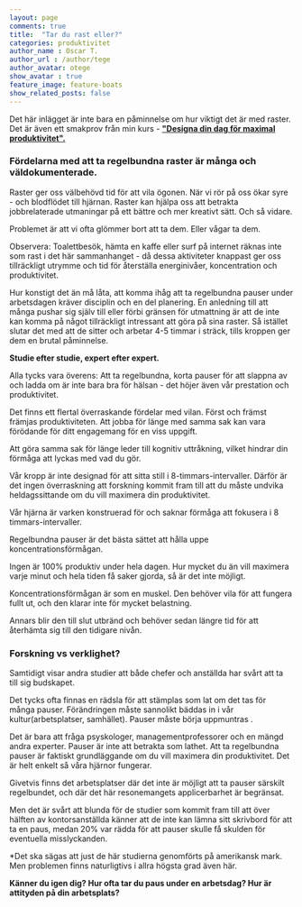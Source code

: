 ```yaml
---
layout: page
comments: true
title:  "Tar du rast eller?"
categories: produktivitet
author_name : Oscar T.
author_url : /author/tege
author_avatar: otege
show_avatar : true
feature_image: feature-boats
show_related_posts: false
---
```


Det här inlägget är inte bara en påminnelse om hur viktigt det är med raster. Det är även ett smakprov från min 
kurs - **["Designa din dag för maximal produktivitet".](https://www.openlearning.com/courses/designa-din-dag-fr-maximal-produktivitet)**


### Fördelarna med att ta regelbundna raster är många och väldokumenterade.


Raster ger oss välbehövd tid för att vila ögonen. När vi rör på oss ökar syre - och blodflödet till hjärnan. Raster kan hjälpa oss att betrakta jobbrelaterade utmaningar på ett bättre och mer kreativt sätt. Och så vidare.

Problemet är att vi ofta glömmer bort att ta dem. Eller vågar ta dem.

Observera: Toalettbesök, hämta en kaffe eller surf på internet räknas inte som rast i det här sammanhanget - då dessa aktiviteter knappast ger oss tillräckligt utrymme och tid för återställa energinivåer, koncentration och produktivitet.

Hur konstigt det än må låta, att komma ihåg att ta regelbundna pauser under arbetsdagen kräver disciplin och en del planering. En anledning till att många pushar sig själv till eller förbi gränsen för utmattning är att de inte kan komma på något tillräckligt intressant att göra på sina raster. Så istället slutar det med att de sitter och arbetar 4-5 timmar i sträck, tills kroppen ger dem en brutal påminnelse.


**Studie efter studie, expert efter expert.**

Alla tycks vara överens: Att ta regelbundna, korta pauser för att slappna av och ladda om är inte bara bra för hälsan - det höjer även vår prestation och produktivitet.

Det finns ett flertal överraskande fördelar med vilan. Först och främst främjas produktiviteten. Att jobba för länge med samma sak kan vara förödande för ditt engagemang för en viss uppgift.

Att göra samma sak för länge leder till kognitiv uttråkning, vilket hindrar din förmåga att lyckas med vad du gör.

Vår kropp är inte designad för att sitta still i 8-timmars-intervaller. Därför är det ingen överraskning att forskning kommit fram till att du måste undvika heldagssittande om du vill maximera din produktivitet.

Vår hjärna är varken konstruerad för och saknar förmåga att fokusera i 8 timmars-intervaller.

Regelbundna pauser är det bästa sättet att hålla uppe koncentrationsförmågan.

Ingen är 100% produktiv under hela dagen. Hur mycket du än vill maximera varje minut och hela tiden få saker gjorda, så är det inte möjligt.

Koncentrationsförmågan är som en muskel. Den behöver vila för att fungera fullt ut, och den klarar inte för mycket belastning.

Annars blir den till slut utbränd och behöver sedan längre tid för att återhämta sig till den tidigare nivån.

### Forskning vs verklighet?

Samtidigt visar andra studier att både chefer och anställda har svårt att ta till sig budskapet.

Det tycks ofta finnas en rädsla för att stämplas som lat om det tas för många pauser. Förändringen måste sannolikt bäddas in i vår kultur(arbetsplatser, samhället). Pauser måste börja uppmuntras .

Det är bara att fråga psyskologer, managementprofessorer och en mängd andra experter. Pauser är inte att betrakta som lathet. Att ta regelbundna pauser är faktiskt grundläggande om du vill maximera din produktivitet. Det är helt enkelt så våra hjärnor fungerar.

Givetvis finns det arbetsplatser där det inte är möjligt att ta pauser särskilt regelbundet, och där det här resonemangets applicerbarhet är begränsat.

Men det är svårt att blunda för de studier som kommit fram till att över hälften av kontorsanställda känner att de inte kan lämna sitt skrivbord för att ta en paus, medan 20% var rädda för att pauser skulle få skulden för eventuella misslyckanden. 

*Det ska sägas att just de här studierna genomförts på amerikansk mark. Men problemen finns naturligtivs i allra högsta grad även här.



**Känner du igen dig? Hur ofta tar du paus under en arbetsdag? Hur är attityden på din arbetsplats?** 
